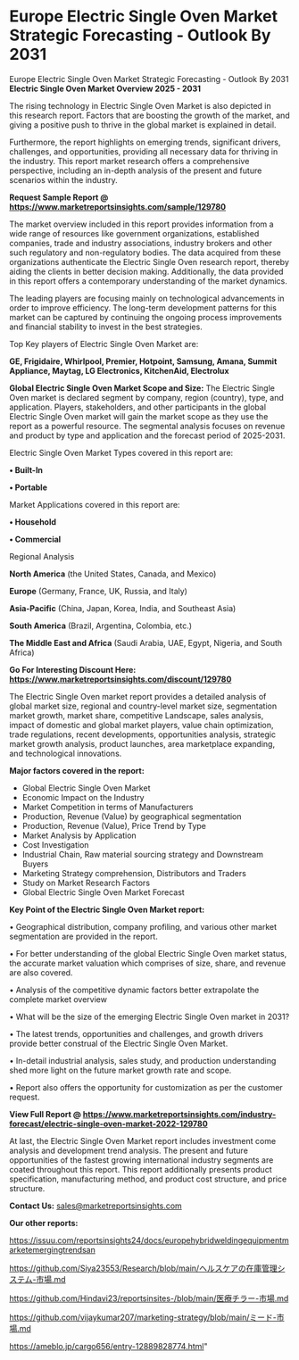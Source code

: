 # Europe Electric Single Oven Market Strategic Forecasting - Outlook By 2031
Europe Electric Single Oven Market Strategic Forecasting - Outlook By 2031
<Strong> Electric Single Oven Market Overview 2025 - 2031</strong>

The rising technology in Electric Single Oven Market is also depicted in this research report. Factors that are boosting the growth of the market, and giving a positive push to thrive in the global market is explained in detail.

Furthermore, the report highlights on emerging trends, significant drivers, challenges, and opportunities, providing all necessary data for thriving in the industry. This report market research offers a comprehensive perspective, including an in-depth analysis of the present and future scenarios within the industry.

<strong>Request Sample Report @ <a href=https://www.marketreportsinsights.com/sample/129780>https://www.marketreportsinsights.com/sample/129780</a></strong>

The market overview included in this report provides information from a wide range of resources like government organizations, established companies, trade and industry associations, industry brokers and other such regulatory and non-regulatory bodies. The data acquired from these organizations authenticate the Electric Single Oven research report, thereby aiding the clients in better decision making. Additionally, the data provided in this report offers a contemporary understanding of the market dynamics.

The leading players are focusing mainly on technological advancements in order to improve efficiency. The long-term development patterns for this market can be captured by continuing the ongoing process improvements and financial stability to invest in the best strategies.

Top Key players of Electric Single Oven Market are:

<strong>GE, Frigidaire, Whirlpool, Premier, Hotpoint, Samsung, Amana, Summit Appliance, Maytag, LG Electronics, KitchenAid, Electrolux</strong>

<strong><b>Global Electric Single Oven Market Scope and Size:</b></strong>
The Electric Single Oven market is declared segment by company, region (country), type, and application. Players, stakeholders, and other participants in the global Electric Single Oven market will gain the market scope as they use the report as a powerful resource. The segmental analysis focuses on revenue and product by type and application and the forecast period of 2025-2031.

Electric Single Oven Market Types covered in this report are:

<strong>• Built-In

• Portable</strong>

Market Applications covered in this report are:

<strong>• Household

• Commercial</strong> 

Regional Analysis

<strong>North America</strong> (the United States, Canada, and Mexico)

<strong>Europe</strong> (Germany, France, UK, Russia, and Italy)

<strong>Asia-Pacific</strong> (China, Japan, Korea, India, and Southeast Asia)

<strong>South America</strong> (Brazil, Argentina, Colombia, etc.)

<strong>The Middle East and Africa</strong> (Saudi Arabia, UAE, Egypt, Nigeria, and South Africa)

<strong>Go For Interesting Discount Here: <a href=https://www.marketreportsinsights.com/discount/129780>https://www.marketreportsinsights.com/discount/129780</a></strong>

The Electric Single Oven market report provides a detailed analysis of global market size, regional and country-level market size, segmentation market growth, market share, competitive Landscape, sales analysis, impact of domestic and global market players, value chain optimization, trade regulations, recent developments, opportunities analysis, strategic market growth analysis, product launches, area marketplace expanding, and technological innovations.

<strong><b>Major factors covered in the report:</b></strong>
<ul>
  <li>Global Electric Single Oven Market </li>
  <li>Economic Impact on the Industry</li>
  <li>Market Competition in terms of Manufacturers</li>
  <li>Production, Revenue (Value) by geographical segmentation</li>
  <li>Production, Revenue (Value), Price Trend by Type</li>
  <li>Market Analysis by Application</li>
  <li>Cost Investigation</li>
  <li>Industrial Chain, Raw material sourcing strategy and Downstream Buyers</li>
  <li>Marketing Strategy comprehension, Distributors and Traders</li>
  <li>Study on Market Research Factors</li>
  <li>Global Electric Single Oven Market Forecast</li>
</ul>

<strong><b>Key Point of the Electric Single Oven Market report:</b></strong>

• Geographical distribution, company profiling, and various other market segmentation are provided in the report.

• For better understanding of the global Electric Single Oven market status, the accurate market valuation which comprises of size, share, and revenue are also covered.

• Analysis of the competitive dynamic factors better extrapolate the complete market overview

• What will be the size of the emerging Electric Single Oven market in 2031?

• The latest trends, opportunities and challenges, and growth drivers provide better construal of the Electric Single Oven Market.

• In-detail industrial analysis, sales study, and production understanding shed more light on the future market growth rate and scope.

• Report also offers the opportunity for customization as per the customer request.

<strong><b>View Full Report @ <a href=https://www.marketreportsinsights.com/industry-forecast/electric-single-oven-market-2022-129780>https://www.marketreportsinsights.com/industry-forecast/electric-single-oven-market-2022-129780</a></b></strong>


At last, the Electric Single Oven Market report includes investment come analysis and development trend analysis. The present and future opportunities of the fastest growing international industry segments are coated throughout this report. This report additionally presents product specification, manufacturing method, and product cost structure, and price structure.

<strong>Contact Us:</strong>
sales@marketreportsinsights.com

<strong>Our other reports:</strong>

<a href=https://issuu.com/reportsinsights24/docs/europehybridweldingequipmentmarketemergingtrendsan>https://issuu.com/reportsinsights24/docs/europehybridweldingequipmentmarketemergingtrendsan</a>

<a href=https://github.com/Siya23553/Research/blob/main/ヘルスケアの在庫管理システム-市場.md>https://github.com/Siya23553/Research/blob/main/ヘルスケアの在庫管理システム-市場.md</a>

<a href=https://github.com/Hindavi23/reportsinsites-/blob/main/医療チラー-市場.md>https://github.com/Hindavi23/reportsinsites-/blob/main/医療チラー-市場.md</a>

<a href=https://github.com/vijaykumar207/marketing-strategy/blob/main/ミード-市場.md>https://github.com/vijaykumar207/marketing-strategy/blob/main/ミード-市場.md</a>

<a href=https://ameblo.jp/cargo656/entry-12889828774.html>https://ameblo.jp/cargo656/entry-12889828774.html</a>"
